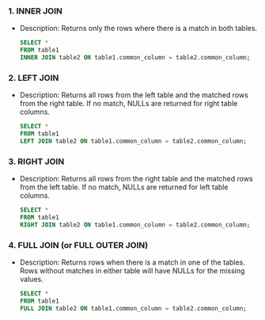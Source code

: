### 1. INNER JOIN

- Description: Returns only the rows where there is a match in both tables.

  ```sql
  SELECT *
  FROM table1
  INNER JOIN table2 ON table1.common_column = table2.common_column;
  ```

### 2. LEFT JOIN

- Description: Returns all rows from the left table and the matched rows from the right table. If no match, NULLs are returned for right table columns.

  ```sql
  SELECT *
  FROM table1
  LEFT JOIN table2 ON table1.common_column = table2.common_column;
  ```

### 3. RIGHT JOIN

- Description: Returns all rows from the right table and the matched rows from the left table. If no match, NULLs are returned for left table columns.

  ```sql
  SELECT *
  FROM table1
  RIGHT JOIN table2 ON table1.common_column = table2.common_column;
  ```

### 4. FULL JOIN (or FULL OUTER JOIN)

- Description: Returns rows when there is a match in one of the tables. Rows without matches in either table will have NULLs for the missing values.

  ```sql
  SELECT *
  FROM table1
  FULL JOIN table2 ON table1.common_column = table2.common_column;
  ```
